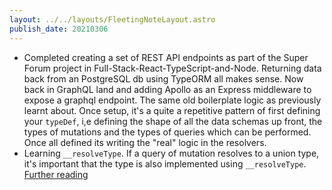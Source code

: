 ```yaml
---
layout: ../../layouts/FleetingNoteLayout.astro
publish_date: 20210306
---
```


- Completed creating a set of REST API endpoints as part of the Super Forum project in Full-Stack-React-TypeScript-and-Node. Returning data back from an PostgreSQL db using TypeORM all makes sense. Now back in GraphQL land and adding Apollo as an Express middleware to expose a graphql endpoint. The same old boilerplate logic as previously learnt about. Once setup, it's a quite a repetitive pattern of first defining your `typeDef`, i,e defining the shape of all the data schemas up front, the types of mutations and the types of queries which can be performed. Once all defined its writing the "real" logic in the resolvers.
- Learning `__resolveType`. If a query of mutation resolves to a union type, it's important that the type is also implemented using `__resolveType`. [Further reading](https://www.apollographql.com/docs/apollo-server/schema/unions-interfaces/#union-type)
